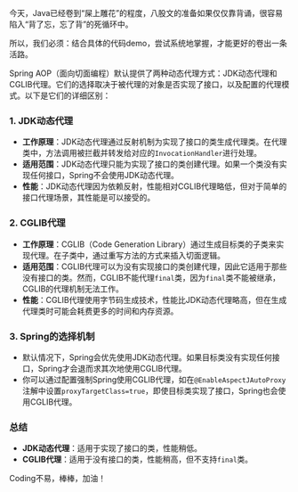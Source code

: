 今天，Java已经卷到“屎上雕花”的程度，八股文的准备如果仅仅靠背诵，很容易陷入“背了忘，忘了背”的死循环中。

所以，我们必须：结合具体的代码demo，尝试系统地掌握，才能更好的卷出一条活路。

Spring AOP（面向切面编程）默认提供了两种动态代理方式：JDK动态代理和CGLIB代理。它们的选择取决于被代理的对象是否实现了接口，以及配置的代理模式。以下是它们的详细区别：

### 1. **JDK动态代理**

- **工作原理**：JDK动态代理通过反射机制为实现了接口的类生成代理类。在代理类中，方法调用被拦截并转发给对应的`InvocationHandler`进行处理。
- **适用范围**：JDK动态代理只能为实现了接口的类创建代理。如果一个类没有实现任何接口，Spring不会使用JDK动态代理。
- **性能**：JDK动态代理因为依赖反射，性能相对CGLIB代理略低，但对于简单的接口代理场景，其性能是可以接受的。

### 2. **CGLIB**代理

- **工作原理**：CGLIB（Code Generation Library）通过生成目标类的子类来实现代理。在子类中，通过重写方法的方式来插入切面逻辑。
- **适用范围**：CGLIB代理可以为没有实现接口的类创建代理，因此它适用于那些没有接口的类。然而，CGLIB不能代理`final`类，因为`final`类不能被继承，CGLIB的代理机制无法工作。
- **性能**：CGLIB代理使用字节码生成技术，性能比JDK动态代理略高，但在生成代理类时可能会耗费更多的时间和内存资源。

### 3. **Spring的选择机制**

- 默认情况下，Spring会优先使用JDK动态代理。如果目标类没有实现任何接口，Spring才会退而求其次地使用CGLIB代理。
- 你可以通过配置强制Spring使用CGLIB代理，如在`@EnableAspectJAutoProxy`注解中设置`proxyTargetClass=true`，即使目标类实现了接口，Spring也会使用CGLIB代理。

### 总结

- **JDK动态代理**：适用于实现了接口的类，性能稍低。
- **CGLIB代理**：适用于没有接口的类，性能稍高，但不支持`final`类。



Coding不易，棒棒，加油！